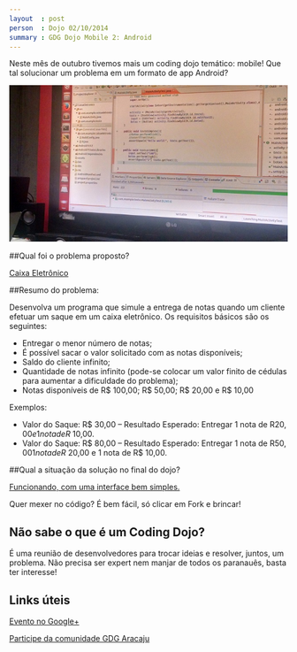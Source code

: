 ```yaml
---
layout  : post
person  : Dojo 02/10/2014
summary : GDG Dojo Mobile 2: Android
---
```


Neste mês de outubro tivemos mais um coding dojo temático: mobile!  Que tal solucionar um problema em um formato de app Android?

![Androideando](/images/2014-10-02-coding_dojo_2.jpg "Android")

##Qual foi o problema proposto?

[Caixa Eletrônico](http://dojopuzzles.com/problemas/exibe/caixa-eletronico/)

##Resumo do problema:

Desenvolva um programa que simule a entrega de notas quando um cliente efetuar um saque em um caixa eletrônico. Os requisitos básicos são os seguintes:

- Entregar o menor número de notas;
- É possível sacar o valor solicitado com as notas disponíveis;
- Saldo do cliente infinito;
- Quantidade de notas infinito (pode-se colocar um valor finito de cédulas para aumentar a dificuldade do problema);
- Notas disponíveis de R$ 100,00; R$ 50,00; R$ 20,00 e R$ 10,00

Exemplos:

- Valor do Saque: R$ 30,00 – Resultado Esperado: Entregar 1 nota de R$20,00 e 1 nota de R$ 10,00.
- Valor do Saque: R$ 80,00 – Resultado Esperado: Entregar 1 nota de R$50,00 1 nota de R$ 20,00 e 1 nota de R$ 10,00.

##Qual a situação da solução no final do dojo?

[Funcionando, com uma interface bem simples.](https://github.com/dojo-se/caixa_eletronico)

Quer mexer no código? É bem fácil, só clicar em Fork e brincar!

## Não sabe o que é um Coding Dojo?

É uma reunião de desenvolvedores para trocar ideias e resolver, juntos, um problema. Não precisa ser expert nem manjar de todos os paranauês, basta ter interesse!

## Links úteis

[Evento no Google+](https://plus.google.com/events/cgee3222p82dt9d2h45l67fiip0)

[Participe da comunidade GDG Aracaju](http://www.gdgaracaju.com.br/p/participe.html)
